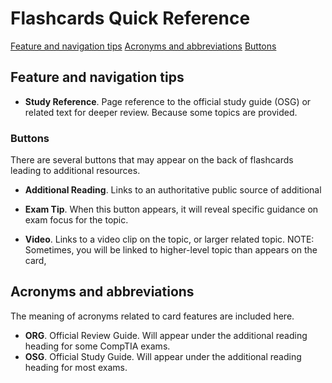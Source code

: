 
# Flashcards Quick Reference

[Feature and navigation tips](#feature-and-navigation-tips)
[Acronyms and abbreviations](#acronyms-and-abbreviations) 
[Buttons](#buttons)

## Feature and navigation tips

- **Study Reference**. Page reference to the official study guide (OSG) or related text for deeper review. Because some topics are provided.

### Buttons

There are several buttons that may appear on the back of flashcards leading to additional resources.

- **Additional Reading**. Links to an authoritative public source of additional 
- **Exam Tip**. When this button appears, it will reveal specific guidance on exam focus for the topic.

- **Video**. Links to a video clip on the topic, or larger related topic. NOTE: Sometimes, you will be linked to higher-level topic than appears on the card, 

## Acronyms and abbreviations

The meaning of acronyms related to card features are included here.

- **ORG**. Official Review Guide. Will appear under the additional reading heading for some CompTIA exams.
- **OSG**. Official Study Guide. Will appear under the additional reading heading for most exams.
